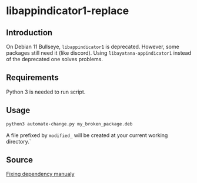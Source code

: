 # libappindicator1-replace

## Introduction

On Debian 11 Bullseye, `libappindicator1` is deprecated. However, some packages still need it (like discord).
Using `libayatana-appindicator1` instead of the deprecated one solves problems.

## Requirements

Python 3 is needed to run script.

## Usage

```bash
python3 automate-change.py my_broken_package.deb
```

A file prefixed by `modified_` will be created at your current working directory.`

## Source

[Fixing dependency manualy](https://medium.com/@kasunmaduraeng/how-to-modify-and-repack-deb-package-436f8351af41)
